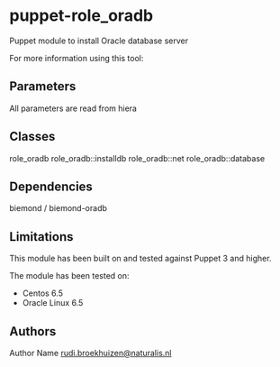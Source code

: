 puppet-role_oradb
===================

Puppet module to install Oracle database server

For more information using this tool: 

Parameters
-------------
All parameters are read from hiera

Classes
-------------
role_oradb
role_oradb::installdb
role_oradb::net
role_oradb::database

Dependencies
-------------
biemond / biemond-oradb

Limitations
-------------
This module has been built on and tested against Puppet 3 and higher.

The module has been tested on:
- Centos 6.5
- Oracle Linux 6.5

Authors
-------------
Author Name rudi.broekhuizen@naturalis.nl

